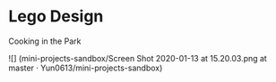 # Lego Design

Cooking in the Park

![] (mini-projects-sandbox/Screen Shot 2020-01-13 at 15.20.03.png at master · Yun0613/mini-projects-sandbox)
